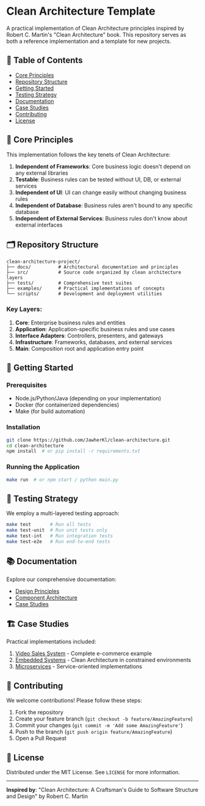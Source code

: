 # Clean Architecture Template

<!--[![License: MIT](https://img.shields.io/badge/License-MIT-blue.svg)](LICENSE)
[![CI/CD](https://github.com/JawherKl/clean-architecture/actions/workflows/main.yml/badge.svg)](https://github.com/JawherKl/clean-architecture/actions)-->

A practical implementation of Clean Architecture principles inspired by Robert C. Martin's "Clean Architecture" book. This repository serves as both a reference implementation and a template for new projects.

## 📖 Table of Contents

- [Core Principles](#-core-principles)
- [Repository Structure](#-repository-structure)
- [Getting Started](#-getting-started)
- [Testing Strategy](#-testing-strategy)
- [Documentation](#-documentation)
- [Case Studies](#-case-studies)
- [Contributing](#-contributing)
- [License](#-license)

## 🧠 Core Principles

This implementation follows the key tenets of Clean Architecture:

1. **Independent of Frameworks**: Core business logic doesn't depend on any external libraries
2. **Testable**: Business rules can be tested without UI, DB, or external services
3. **Independent of UI**: UI can change easily without changing business rules
4. **Independent of Database**: Business rules aren't bound to any specific database
5. **Independent of External Services**: Business rules don't know about external interfaces

## 🗂 Repository Structure

```
clean-architecture-project/
├── docs/          # Architectural documentation and principles
├── src/           # Source code organized by clean architecture layers
├── tests/         # Comprehensive test suites
├── examples/      # Practical implementations of concepts
└── scripts/       # Development and deployment utilities
```

### Key Layers:

1. **Core**: Enterprise business rules and entities
2. **Application**: Application-specific business rules and use cases
3. **Interface Adapters**: Controllers, presenters, and gateways
4. **Infrastructure**: Frameworks, databases, and external services
5. **Main**: Composition root and application entry point

## 🚀 Getting Started

### Prerequisites

- Node.js/Python/Java (depending on your implementation)
- Docker (for containerized dependencies)
- Make (for build automation)

### Installation

```bash
git clone https://github.com/JawherKl/clean-architecture.git
cd clean-architecture
npm install  # or pip install -r requirements.txt
```

### Running the Application

```bash
make run  # or npm start / python main.py
```

## 🧪 Testing Strategy

We employ a multi-layered testing approach:

```bash
make test       # Run all tests
make test-unit  # Run unit tests only
make test-int   # Run integration tests
make test-e2e   # Run end-to-end tests
```

## 📚 Documentation

Explore our comprehensive documentation:

- [Design Principles](docs/principles/design-principles)
- [Component Architecture](docs/principles/component-principles)
- [Case Studies](docs/case-studies)

## 🏗 Case Studies

Practical implementations included:

1. [Video Sales System](examples/video-sales) - Complete e-commerce example
2. [Embedded Systems](examples/embedded) - Clean Architecture in constrained environments
3. [Microservices](examples/services) - Service-oriented implementations

## 🤝 Contributing

We welcome contributions! Please follow these steps:

1. Fork the repository
2. Create your feature branch (`git checkout -b feature/AmazingFeature`)
3. Commit your changes (`git commit -m 'Add some AmazingFeature'`)
4. Push to the branch (`git push origin feature/AmazingFeature`)
5. Open a Pull Request

## 📜 License

Distributed under the MIT License. See `LICENSE` for more information.

---

**Inspired by**: "Clean Architecture: A Craftsman's Guide to Software Structure and Design" by Robert C. Martin
```